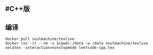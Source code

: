 #C++版
-----------------

## 编译

    docker pull soulmachine/texlive
    docker run -it --rm -v $(pwd):/data -w /data soulmachine/texlive xelatex -interaction=nonstopmode leetcode-cpp.tex
